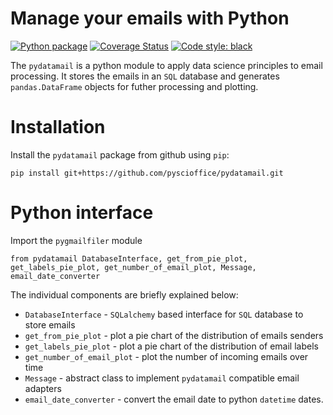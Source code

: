 # Manage your emails with Python 
[![Python package](https://github.com/pyscioffice/pydatamail/actions/workflows/unittest.yml/badge.svg?branch=main)](https://github.com/pyscioffice/pydatamail/actions/workflows/unittest.yml)
[![Coverage Status](https://coveralls.io/repos/github/pyscioffice/pydatamail/badge.svg?branch=main)](https://coveralls.io/github/pyscioffice/pydatamail?branch=main)
[![Code style: black](https://img.shields.io/badge/code%20style-black-000000.svg)](https://github.com/psf/black)

The `pydatamail` is a python module to apply data science principles to email processing. It stores the emails in an 
`SQL` database and generates `pandas.DataFrame` objects for futher processing and plotting.

# Installation 
Install the `pydatamail` package from github using `pip`:
```
pip install git+https://github.com/pyscioffice/pydatamail.git
```

# Python interface 
Import the `pygmailfiler` module 
```
from pydatamail DatabaseInterface, get_from_pie_plot, get_labels_pie_plot, get_number_of_email_plot, Message, email_date_converter
```

The individual components are briefly explained below: 

* `DatabaseInterface` - `SQLalchemy` based interface for `SQL` database to store emails
* `get_from_pie_plot` - plot a pie chart of the distribution of emails senders
* `get_labels_pie_plot` - plot a pie chart of the distribution of email labels
* `get_number_of_email_plot` - plot the number of incoming emails over time
* `Message` - abstract class to implement `pydatamail` compatible email adapters
* `email_date_converter` - convert the email date to python `datetime` dates. 
